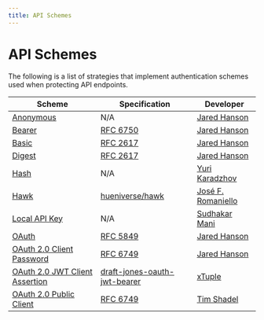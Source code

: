 ```yaml
---
title: API Schemes
---
```


# API Schemes

The following is a list of strategies that implement authentication schemes used
when protecting API endpoints.

<table class="table table-condensed table-striped">
  <thead>
    <tr>
      <th>Scheme</th>
      <th>Specification</th>
      <th>Developer</th>
    </tr>
  </thead>
  <tbody>
    <tr>
      <td><a href="https://github.com/jaredhanson/passport-anonymous">Anonymous</a></td>
      <td>N/A</td>
      <td><a href="https://github.com/jaredhanson">Jared Hanson</a></td>
    </tr>
    <tr>
      <td><a href="https://github.com/jaredhanson/passport-http-bearer">Bearer</a></td>
      <td><a href="http://tools.ietf.org/html/rfc6750">RFC 6750</a></td>
      <td><a href="https://github.com/jaredhanson">Jared Hanson</a></td>
    </tr>
    <tr>
      <td><a href="https://github.com/jaredhanson/passport-http">Basic</a></td>
      <td><a href="http://tools.ietf.org/html/rfc2617">RFC 2617</a></td>
      <td><a href="https://github.com/jaredhanson">Jared Hanson</a></td>
    </tr>
    <tr>
      <td><a href="https://github.com/jaredhanson/passport-http">Digest</a></td>
      <td><a href="http://tools.ietf.org/html/rfc2617">RFC 2617</a></td>
      <td><a href="https://github.com/jaredhanson">Jared Hanson</a></td>
    </tr>
    <tr>
      <td><a href="https://github.com/yuri-karadzhov/passport-hash">Hash</a></td>
      <td>N/A</td>
      <td><a href="https://github.com/yuri-karadzhov">Yuri Karadzhov</a></td>
    </tr>
    <tr>
      <td><a href="https://github.com/jfromaniello/passport-hawk">Hawk</a></td>
      <td><a href="https://github.com/hueniverse/hawk">hueniverse/hawk</a></td>
      <td><a href="https://github.com/jfromaniello">José F. Romaniello</a></td>
    </tr>
    <tr>
      <td><a href="https://github.com/cholalabs/passport-localapikey">Local API Key</a></td>
      <td>N/A</td>
      <td><a href="https://github.com/cholalabs">Sudhakar Mani</a></td>
    </tr>
    <tr>
      <td><a href="https://github.com/jaredhanson/passport-http-oauth">OAuth</a></td>
      <td><a href="http://tools.ietf.org/html/rfc5849">RFC 5849</a></td>
      <td><a href="https://github.com/jaredhanson">Jared Hanson</a></td>
    </tr>
    <tr>
      <td><a href="https://github.com/jaredhanson/passport-oauth2-client-password">OAuth 2.0 Client Password</a></td>
      <td><a href="http://tools.ietf.org/html/rfc6749#section-2.3.1">RFC 6749</a></td>
      <td><a href="https://github.com/jaredhanson">Jared Hanson</a></td>
    </tr>
    <tr>
      <td><a href="https://github.com/xtuple/passport-oauth2-jwt-bearer">OAuth 2.0 JWT Client Assertion</a></td>
      <td><a href="http://tools.ietf.org/html/draft-jones-oauth-jwt-bearer">draft-jones-oauth-jwt-bearer</a></td>
      <td><a href="https://github.com/xtuple">xTuple</a></td>
    </tr>
    <tr>
      <td><a href="https://github.com/timshadel/passport-oauth2-public-client">OAuth 2.0 Public Client</a></td>
      <td><a href="http://tools.ietf.org/html/rfc6749">RFC 6749</a></td>
      <td><a href="https://github.com/timshadel">Tim Shadel</a></td>
    </tr>
  </tbody>
</table>
